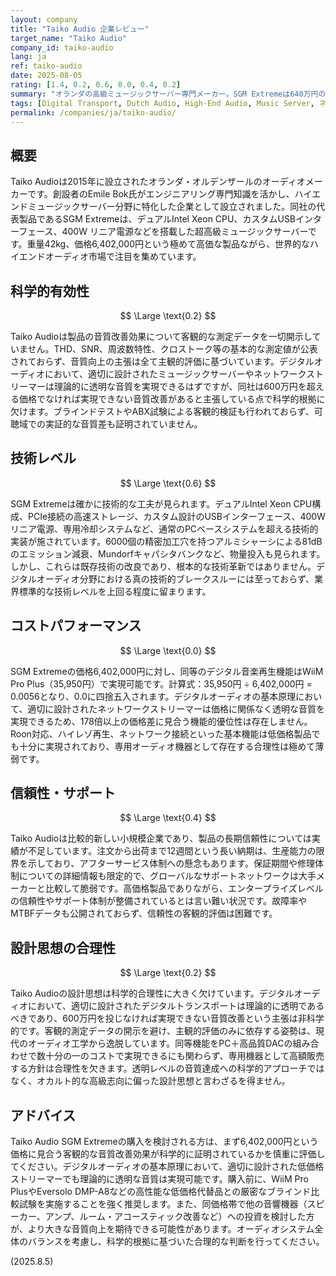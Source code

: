 ```yaml
---
layout: company
title: "Taiko Audio 企業レビュー"
target_name: "Taiko Audio"
company_id: taiko-audio
lang: ja
ref: taiko-audio
date: 2025-08-05
rating: [1.4, 0.2, 0.6, 0.0, 0.4, 0.2]
summary: "オランダの高級ミュージックサーバー専門メーカー。SGM Extremeは640万円の超高額デジタルトランスポートだが、科学的測定データの開示なく主観的改善のみを主張。同等機能を35,950円で実現可能でありコストパフォーマンスは極めて低い。"
tags: [Digital Transport, Dutch Audio, High-End Audio, Music Server, ネットワークストリーマー]
permalink: /companies/ja/taiko-audio/
---
```

## 概要

Taiko Audioは2015年に設立されたオランダ・オルデンザールのオーディオメーカーです。創設者のEmile Bok氏がエンジニアリング専門知識を活かし、ハイエンドミュージックサーバー分野に特化した企業として設立されました。同社の代表製品であるSGM Extremeは、デュアルIntel Xeon CPU、カスタムUSBインターフェース、400W リニア電源などを搭載した超高級ミュージックサーバーです。重量42kg、価格6,402,000円という極めて高価な製品ながら、世界的なハイエンドオーディオ市場で注目を集めています。

## 科学的有効性

$$ \Large \text{0.2} $$

Taiko Audioは製品の音質改善効果について客観的な測定データを一切開示していません。THD、SNR、周波数特性、クロストーク等の基本的な測定値が公表されておらず、音質向上の主張は全て主観的評価に基づいています。デジタルオーディオにおいて、適切に設計されたミュージックサーバーやネットワークストリーマーは理論的に透明な音質を実現できるはずですが、同社は600万円を超える価格でなければ実現できない音質改善があると主張している点で科学的根拠に欠けます。ブラインドテストやABX試験による客観的検証も行われておらず、可聴域での実証的な音質差も証明されていません。

## 技術レベル

$$ \Large \text{0.6} $$

SGM Extremeは確かに技術的な工夫が見られます。デュアルIntel Xeon CPU構成、PCIe接続の高速ストレージ、カスタム設計のUSBインターフェース、400W リニア電源、専用冷却システムなど、通常のPCベースシステムを超える技術的実装が施されています。6000個の精密加工穴を持つアルミシャーシによる81dBのエミッション減衰、Mundorfキャパシタバンクなど、物量投入も見られます。しかし、これらは既存技術の改良であり、根本的な技術革新ではありません。デジタルオーディオ分野における真の技術的ブレークスルーには至っておらず、業界標準的な技術レベルを上回る程度に留まります。

## コストパフォーマンス

$$ \Large \text{0.0} $$

SGM Extremeの価格6,402,000円に対し、同等のデジタル音楽再生機能はWiiM Pro Plus（35,950円）で実現可能です。計算式：35,950円 ÷ 6,402,000円 = 0.0056となり、0.0に四捨五入されます。デジタルオーディオの基本原理において、適切に設計されたネットワークストリーマーは価格に関係なく透明な音質を実現できるため、178倍以上の価格差に見合う機能的優位性は存在しません。Roon対応、ハイレゾ再生、ネットワーク接続といった基本機能は低価格製品でも十分に実現されており、専用オーディオ機器として存在する合理性は極めて薄弱です。

## 信頼性・サポート

$$ \Large \text{0.4} $$

Taiko Audioは比較的新しい小規模企業であり、製品の長期信頼性については実績が不足しています。注文から出荷まで12週間という長い納期は、生産能力の限界を示しており、アフターサービス体制への懸念もあります。保証期間や修理体制についての詳細情報も限定的で、グローバルなサポートネットワークは大手メーカーと比較して脆弱です。高価格製品でありながら、エンタープライズレベルの信頼性やサポート体制が整備されているとは言い難い状況です。故障率やMTBFデータも公開されておらず、信頼性の客観的評価は困難です。

## 設計思想の合理性

$$ \Large \text{0.2} $$

Taiko Audioの設計思想は科学的合理性に大きく欠けています。デジタルオーディオにおいて、適切に設計されたデジタルトランスポートは理論的に透明であるべきであり、600万円を投じなければ実現できない音質改善という主張は非科学的です。客観的測定データの開示を避け、主観的評価のみに依存する姿勢は、現代のオーディオ工学から逸脱しています。同等機能をPC＋高品質DACの組み合わせで数十分の一のコストで実現できるにも関わらず、専用機器として高額販売する方針は合理性を欠きます。透明レベルの音質達成への科学的アプローチではなく、オカルト的な高級志向に偏った設計思想と言わざるを得ません。

## アドバイス

Taiko Audio SGM Extremeの購入を検討される方は、まず6,402,000円という価格に見合う客観的な音質改善効果が科学的に証明されているかを慎重に評価してください。デジタルオーディオの基本原理において、適切に設計された低価格ストリーマーでも理論的に透明な音質は実現可能です。購入前に、WiiM Pro PlusやEversolo DMP-A8などの高性能な低価格代替品との厳密なブラインド比較試験を実施することを強く推奨します。また、同価格帯で他の音響機器（スピーカー、アンプ、ルーム・アコースティック改善など）への投資を検討した方が、より大きな音質向上を期待できる可能性があります。オーディオシステム全体のバランスを考慮し、科学的根拠に基づいた合理的な判断を行ってください。

(2025.8.5)
